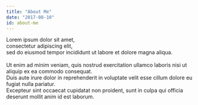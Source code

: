 ```yaml
---
title: "About Me"
date: "2017-08-10"
id: about-me
---
```


Lorem ipsum dolor sit amet, <br>
consectetur adipiscing elit, <br>
sed do eiusmod tempor incididunt ut labore et dolore magna aliqua. <br>
<br>
Ut enim ad minim veniam, quis nostrud exercitation ullamco laboris nisi ut aliquip ex ea commodo consequat. <br>
Duis aute irure dolor in reprehenderit in voluptate velit esse cillum dolore eu fugiat nulla pariatur. <br>
Excepteur sint occaecat cupidatat non proident, sunt in culpa qui officia deserunt mollit anim id est laborum.<br>